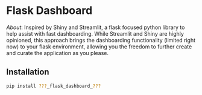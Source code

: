 # Flask Dashboard

*About*: Inspired by Shiny and Streamlit, a flask focused python library to help assist with fast dashboarding. While Streamlit and Shiny are highly opinioned, this approach brings the dashboarding functionality (limited right now) to your flask environment, allowing you the freedom to further create and curate the application as you please. 

## Installation 

```bash
pip install ???_flask_dashboard_???
```